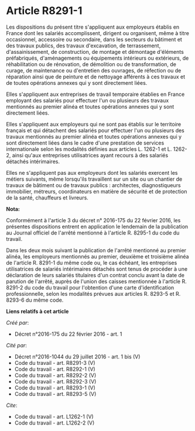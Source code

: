 # Article R8291-1

Les dispositions du présent titre s'appliquent aux employeurs établis en France dont les salariés accomplissent, dirigent ou
organisent, même à titre occasionnel, accessoire ou secondaire, dans les secteurs du bâtiment et des travaux publics, des
travaux d'excavation, de terrassement, d'assainissement, de construction, de montage et démontage d'éléments préfabriqués,
d'aménagements ou équipements intérieurs ou extérieurs, de réhabilitation ou de rénovation, de démolition ou de
transformation, de curage, de maintenance ou d'entretien des ouvrages, de réfection ou de réparation ainsi que de peinture et
de nettoyage afférents à ces travaux et de toutes opérations annexes qui y sont directement liées. 

Elles s'appliquent aux entreprises de travail temporaire établies en France employant des salariés pour effectuer l'un ou
plusieurs des travaux mentionnés au premier alinéa et toutes opérations annexes qui y sont directement liées. 

Elles s'appliquent aux employeurs qui ne sont pas établis sur le territoire français et qui détachent des salariés pour
effectuer l'un ou plusieurs des travaux mentionnés au premier alinéa et toutes opérations annexes qui y sont directement
liées dans le cadre d'une prestation de services internationale selon les modalités définies aux articles L. 1262-1 et L.
1262-2, ainsi qu'aux entreprises utilisatrices ayant recours à des salariés détachés intérimaires. 

Elles ne s'appliquent pas aux employeurs dont les salariés exercent les métiers suivants, même lorsqu'ils travaillent sur un
site ou un chantier de travaux de bâtiment ou de travaux publics : architectes, diagnostiqueurs immobilier, métreurs,
coordinateurs en matière de sécurité et de protection de la santé, chauffeurs et livreurs.

**Nota:**

Conformément à l'article 3 du décret n° 2016-175 du 22 février 2016,  les présentes dispositions entrent en application le
lendemain de la publication au Journal officiel de l'arrêté mentionné à l'article R. 8295-1 du code du travail.

Dans les deux mois suivant la publication de l'arrêté mentionné au premier alinéa, les employeurs mentionnés au premier,
deuxième et troisième alinéa de l'article R. 8291-1 du même code ou, le cas échéant, les entreprises utilisatrices de
salariés intérimaires détachés sont tenus de procéder à une déclaration de leurs salariés titulaires d'un contrat conclu
avant la date de parution de l'arrêté, auprès de l'union des caisses mentionnée à l'article R. 8291-2 du code du travail pour
l'obtention d'une carte d'identification professionnelle, selon les modalités prévues aux articles R. 8293-5 et R. 8293-6 du
même code.

**Liens relatifs à cet article**

_Créé par_:

  - Décret n°2016-175 du 22 février 2016 - art. 1

_Cité par_:

  - Décret n°2016-1044 du 29 juillet 2016 - art. 1 bis (V)
  - Code du travail - art. R8291-3 (V)
  - Code du travail - art. R8292-1 (V)
  - Code du travail - art. R8292-2 (V)
  - Code du travail - art. R8292-3 (V)
  - Code du travail - art. R8293-1 (V)
  - Code du travail - art. R8293-5 (V)

_Cite_:

  - Code du travail - art. L1262-1 (V)
  - Code du travail - art. L1262-2 (V)
